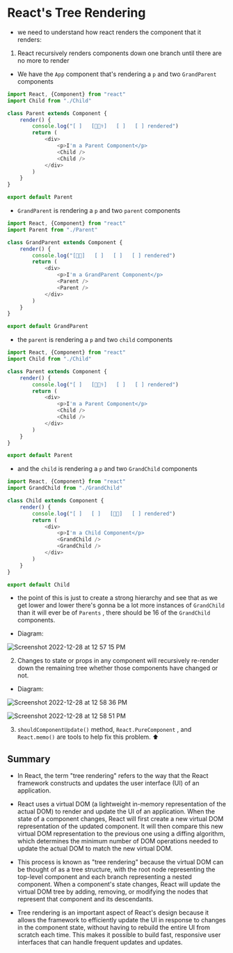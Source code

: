 # React's Tree Rendering

- we need to understand how react renders the component that it renders:

1. React recursively renders components down one branch until there are no more to render

  - We have the ` App ` component that's rendering a ` p ` and two ` GrandParent ` components

```js
import React, {Component} from "react"
import Child from "./Child"

class Parent extends Component {
    render() {
        console.log("[ ]   [👩🏼‍⚕️]   [ ]   [ ] rendered")
        return (
            <div>
                <p>I'm a Parent Component</p>
                <Child />
                <Child />
            </div>
        )
    }
}

export default Parent
```

  - ` GrandParent ` is rendering a ` p ` and two ` parent ` components

```js
import React, {Component} from "react"
import Parent from "./Parent"

class GrandParent extends Component {
    render() {
        console.log("[👴🏼]   [ ]   [ ]   [ ] rendered")
        return (
            <div>
                <p>I'm a GrandParent Component</p>
                <Parent />
                <Parent />
            </div>
        )
    }
}

export default GrandParent
```

  - the ` parent ` is rendering a ` p ` and two ` child ` components

```js
import React, {Component} from "react"
import Child from "./Child"

class Parent extends Component {
    render() {
        console.log("[ ]   [👩🏼‍⚕️]   [ ]   [ ] rendered")
        return (
            <div>
                <p>I'm a Parent Component</p>
                <Child />
                <Child />
            </div>
        )
    }
}

export default Parent
```

  - and the ` child ` is rendering a ` p ` and two ` GrandChild ` components

```js
import React, {Component} from "react"
import GrandChild from "./GrandChild"

class Child extends Component {
    render() {
        console.log("[ ]   [ ]   [🧒🏻]   [ ] rendered")
        return (
            <div>
                <p>I'm a Child Component</p>
                <GrandChild />
                <GrandChild />
            </div>
        )
    }
}

export default Child
```

- the point of this is just to create a strong hierarchy and see that as we get lower and lower there's gonna be a lot more instances of 
` GrandChild ` than it will ever be of ` Parents ` , there should be 16 of the ` GrandChild ` components.

- Diagram:

![Screenshot 2022-12-28 at 12 57 15 PM](https://user-images.githubusercontent.com/89284873/209859617-6908c47c-2401-4749-bd0f-bde73ffc4ebb.png)

2. Changes to state or props in any component will recursively re-render down the remaining tree whether those components have changed or not.

- Diagram:

![Screenshot 2022-12-28 at 12 58 36 PM](https://user-images.githubusercontent.com/89284873/209859729-449e5a8a-a4d8-4bf6-b372-0809d6720569.png)

![Screenshot 2022-12-28 at 12 58 51 PM](https://user-images.githubusercontent.com/89284873/209859746-d4f1c1bc-dc2b-44c8-8172-f5f9285d2dd9.png)

3. ` shouldComponentUpdate() ` method, ` React.PureComponent ` , and ` React.memo() ` are tools to help fix this problem. ⬆️

## Summary

- In React, the term "tree rendering" refers to the way that the React framework constructs and updates the user interface (UI) of an application.

- React uses a virtual DOM (a lightweight in-memory representation of the actual DOM) to render and update the UI of an application. When the state of a component changes, React will first create a new virtual DOM representation of the updated component. It will then compare this new virtual DOM representation to the previous one using a diffing algorithm, which determines the minimum number of DOM operations needed to update the actual DOM to match the new virtual DOM.

- This process is known as "tree rendering" because the virtual DOM can be thought of as a tree structure, with the root node representing the top-level component and each branch representing a nested component. When a component's state changes, React will update the virtual DOM tree by adding, removing, or modifying the nodes that represent that component and its descendants.

- Tree rendering is an important aspect of React's design because it allows the framework to efficiently update the UI in response to changes in the component state, without having to rebuild the entire UI from scratch each time. This makes it possible to build fast, responsive user interfaces that can handle frequent updates and updates.

